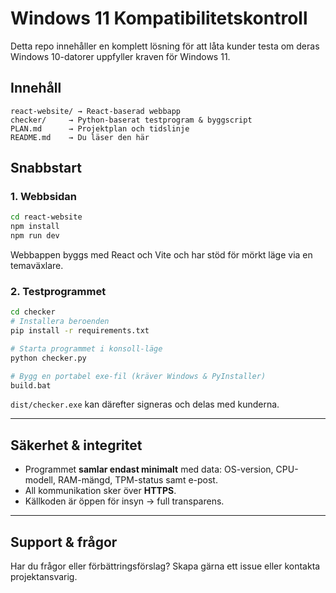 # Windows 11 Kompatibilitetskontroll

Detta repo innehåller en komplett lösning för att låta kunder testa om deras Windows 10-datorer uppfyller kraven för Windows 11.

## Innehåll

```
react-website/ → React-baserad webbapp
checker/     → Python-baserat testprogram & byggscript
PLAN.md      → Projektplan och tidslinje
README.md    → Du läser den här
```

## Snabbstart

### 1. Webbsidan

```bash
cd react-website
npm install
npm run dev
```

Webbappen byggs med React och Vite och har stöd för mörkt läge via en temaväxlare.

### 2. Testprogrammet

```bash
cd checker
# Installera beroenden
pip install -r requirements.txt

# Starta programmet i konsoll-läge
python checker.py

# Bygg en portabel exe-fil (kräver Windows & PyInstaller)
build.bat
```

`dist/checker.exe` kan därefter signeras och delas med kunderna.

---
## Säkerhet & integritet

* Programmet **samlar endast minimalt** med data: OS-version, CPU-modell, RAM-mängd, TPM-status samt e-post.
* All kommunikation sker över **HTTPS**.
* Källkoden är öppen för insyn → full transparens.

---
## Support & frågor

Har du frågor eller förbättringsförslag? Skapa gärna ett issue eller kontakta projektansvarig.
